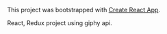 This project was bootstrapped with [Create React App](https://github.com/facebookincubator/create-react-app).

React, Redux project using giphy api.
